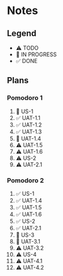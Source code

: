 # Notes

## Legend
- ⚠ TODO
- 🚧 IN PROGRESS
- ✅ DONE

## Plans

### Pomodoro 1

1. 🚧 US-1
2. ✅ UAT-1.1
3. ✅ UAT-1.2
4. ✅ UAT-1.3
5. 🚧 UAT-1.4
6. ⚠ UAT-1.5
7. ⚠ UAT-1.6
8. ⚠ US-2
9. ⚠ UAT-2.1

### Pomodoro 2

1. ✅ US-1
2. ✅ UAT-1.4
3. ✅ UAT-1.5
4. ✅ UAT-1.6
5. ✅ US-2
6. ✅ UAT-2.1
7. 🚧 US-3
8. 🚧 UAT-3.1
9. ⚠ UAT-3.2
10. ⚠ US-4
11. ⚠ UAT-4.1
12. ⚠ UAT-4.2
